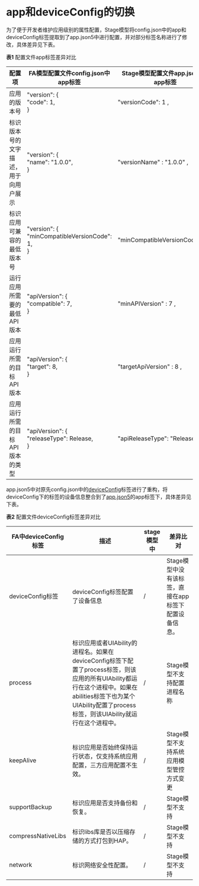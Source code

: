 # app和deviceConfig的切换


为了便于开发者维护应用级别的属性配置，Stage模型将config.json中的app和deviceConfig标签提取到了app.json5中进行配置，并对部分标签名称进行了修改，具体差异见下表。


  **表1** 配置文件app标签差异对比

| 配置项 | FA模型配置文件config.json中app标签 | Stage模型配置文件app.json5中app标签 |
| -------- | -------- | -------- |
| 应用的版本号 | "version": {<br/>    "code": 1,<br/>} | "versionCode":&nbsp;1&nbsp;, |
| 标识版本号的文字描述，用于向用户展示 | "version": {<br/>    "name": "1.0.0",<br/>} | "versionName"&nbsp;:&nbsp;"1.0.0"&nbsp;, |
| 标识应用可兼容的最低版本号 | "version": {<br/>    "minCompatibleVersionCode":  1,<br/>} | "minCompatibleVersionCode"&nbsp;:&nbsp;1&nbsp;, |
| 运行应用所需要的最低API版本 | "apiVersion": {<br/>    "compatible":  7,<br/>}            | "minAPIVersion"&nbsp;:&nbsp;7&nbsp;, |
| 应用运行所需的目标API版本 | "apiVersion": {<br/>    "target":  8,<br/>} | "targetApiVersion"&nbsp;:&nbsp;8&nbsp;, |
| 应用运行所需的目标API版本的类型 | "apiVersion": {<br/>    "releaseType":  Release,<br/>} | "apiReleaseType":&nbsp;"Release"&nbsp;, |


app.json5中对原先config.json中的[deviceConfig](../quick-start/deviceconfig-structure.md)标签进行了重构，将deviceConfig下的标签的设备信息整合到了[app.json5](../quick-start/app-configuration-file.md)的app标签下，具体差异见下表。


  **表2** 配置文件deviceConfig标签差异对比

| FA中deviceConfig标签 | 描述 | stage模型中 | 差异比对 |
| -------- | -------- | -------- | -------- |
| deviceConfig标签 | deviceConfig标签配置了设备信息 | / | Stage模型中没有该标签，直接在app标签下配置设备信息。 |
| process | 标识应用或者UIAbility的进程名。如果在deviceConfig标签下配置了process标签，则该应用的所有UIAbility都运行在这个进程中。如果在abilities标签下也为某个UIAbility配置了process标签，则该UIAbility就运行在这个进程中。 | / | Stage模型不支持配置进程名称 |
| keepAlive | 标识应用是否始终保持运行状态，仅支持系统应用配置，三方应用配置不生效。 | / | Stage模型不支持系统应用模型管控方式变更 |
| supportBackup | 标识应用是否支持备份和恢复。 | / | Stage模型不支持 |
| compressNativeLibs | 标识libs库是否以压缩存储的方式打包到HAP。 | / | Stage模型不支持 |
| network | 标识网络安全性配置。 | / | Stage模型不支持 |
